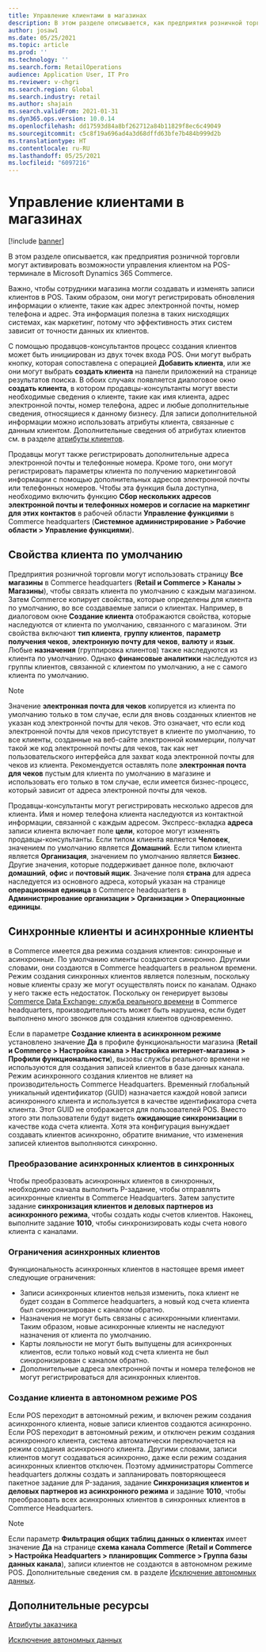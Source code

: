 ```yaml
---
title: Управление клиентами в магазинах
description: В этом разделе описывается, как предприятия розничной торговли могут активировать возможности управления клиентом на POS-терминале в Microsoft Dynamics 365 Commerce.
author: josaw1
ms.date: 05/25/2021
ms.topic: article
ms.prod: ''
ms.technology: ''
ms.search.form: RetailOperations
audience: Application User, IT Pro
ms.reviewer: v-chgri
ms.search.region: Global
ms.search.industry: retail
ms.author: shajain
ms.search.validFrom: 2021-01-31
ms.dyn365.ops.version: 10.0.14
ms.openlocfilehash: dd17593d84a8bf262712a84b11829f8ec6c49049
ms.sourcegitcommit: c5c8f19a696ad4a3d68dffd63bfe7b484b999d2b
ms.translationtype: HT
ms.contentlocale: ru-RU
ms.lasthandoff: 05/25/2021
ms.locfileid: "6097216"
---
```

# <a name="customer-management-in-stores"></a>Управление клиентами в магазинах

[!include [banner](includes/banner.md)]

В этом разделе описывается, как предприятия розничной торговли могут активировать возможности управления клиентом на POS-терминале в Microsoft Dynamics 365 Commerce.

Важно, чтобы сотрудники магазина могли создавать и изменять записи клиентов в POS. Таким образом, они могут регистрировать обновления информации о клиенте, такие как адрес электронной почты, номер телефона и адрес. Эта информация полезна в таких нисходящих системах, как маркетинг, потому что эффективность этих систем зависит от точности данных их клиентов.

С помощью продавцов-консультантов процесс создания клиентов может быть инициирован из двух точек входа POS. Они могут выбрать кнопку, которая сопоставлена с операцией **Добавить клиента**, или же они могут выбрать **создать клиента** на панели приложений на странице результатов поиска. В обоих случаях появляется диалоговое окно **создать клиента**, в котором продавцы-консультанты могут ввести необходимые сведения о клиенте, такие как имя клиента, адрес электронной почты, номер телефона, адрес и любые дополнительные сведения, относящиеся к данному бизнесу. Для записи дополнительной информации можно использовать атрибуты клиента, связанные с данным клиентом. Дополнительные сведения об атрибутах клиентов см. в разделе [атрибуты клиентов](dev-itpro/customer-attributes.md).

Продавцы могут также регистрировать дополнительные адреса электронной почты и телефонные номера. Кроме того, они могут регистрировать параметры клиента по получению маркетинговой информации с помощью дополнительных адресов электронной почты или телефонных номеров. Чтобы эта функция была доступна, необходимо включить функцию **Сбор нескольких адресов электронной почты и телефонных номеров и согласие на маркетинг для этих контактов** в рабочей области **Управление функциями** в Commerce headquarters (**Системное администрирование \> Рабочие области \> Управление функциями**).

## <a name="default-customer-properties"></a>Свойства клиента по умолчанию

Предприятия розничной торговли могут использовать страницу **Все магазины** в Commerce headquarters (**Retail и Commerce \> Каналы \> Магазины**), чтобы связать клиента по умолчанию с каждым магазином. Затем Commerce копирует свойства, которые определены для клиента по умолчанию, во все создаваемые записи о клиентах. Например, в диалоговом окне **Создание клиента** отображаются свойства, которые наследуются от клиента по умолчанию, связанного с магазином. Эти свойства включают **тип клиента**, **группу клиентов**, **параметр получения чеков**, **электронную почту для чеков**, **валюту** и **язык**. Любые **назначения** (группировка клиентов) также наследуются из клиента по умолчанию. Однако **финансовые аналитики** наследуются из группы клиентов, связанной с клиентом по умолчанию, а не с самого клиента по умолчанию.

> [!NOTE]
> Значение **электронная почта для чеков** копируется из клиента по умолчанию только в том случае, если для вновь созданных клиентов не указан код электронной почты для чеков. Это означает, что если код электронной почты для чеков присутствует в клиенте по умолчанию, то все клиенты, созданные на веб-сайте электронной коммерции, получат такой же код электронной почты для чеков, так как нет пользовательского интерфейса для захват кода электронной почты для чеков из клиента. Рекомендуется оставлять поле **электронная почта для чеков** пустым для клиента по умолчанию в магазине и использовать его только в том случае, если имеется бизнес-процесс, который зависит от адреса электронной почты для чеков. 

Продавцы-консультанты могут регистрировать несколько адресов для клиента. Имя и номер телефона клиента наследуются из контактной информации, связанной с каждым адресом. Экспресс-вкладка **адреса** записи клиента включает поле **цели**, которое могут изменять продавцы-консультанты. Если типом клиента является **Человек**, значением по умолчанию является **Домашний**. Если типом клиента является **Организация**, значением по умолчанию является **Бизнес**. Другие значения, которые поддерживает данное поле, включают **домашний**, **офис** и **почтовый ящик**. Значение поля **страна** для адреса наследуется из основного адреса, который указан на странице **операционная единица** в Commerce headquarters в **Администрирование организации \> Организации \> Операционные единицы**.

## <a name="sync-customers-and-async-customers"></a>Синхронные клиенты и асинхронные клиенты

в Commerce имеется два режима создания клиентов: синхронные и асинхронные. По умолчанию клиенты создаются синхронно. Другими словами, они создаются в Commerce headquarters в реальном времени. Режим создания синхронных клиентов является полезным, поскольку новые клиенты сразу же могут осуществлять поиск по каналам. Однако у него также есть недостаток. Поскольку он генерирует вызовы [Commerce Data Exchange: служба реального времени](dev-itpro/define-retail-channel-communications-cdx.md#realtime-service) в Commerce headquarters, производительность может быть нарушена, если будет выполнено много звонков для создания клиентов одновременно.

Если в параметре **Создание клиента в асинхронном режиме** установлено значение **Да** в профиле функциональности магазина (**Retail и Commerce \> Настройка канала \> Настройка интернет-магазина \> Профили функциональности**), вызовы службы реального времени не используются для создания записей клиентов в базе данных канала. Режим асинхронного создания клиентов не влияет на производительность Commerce Headquarters. Временный глобальный уникальный идентификатор (GUID) назначается каждой новой записи асинхронного клиента и используется в качестве идентификатора счета клиента. Этот GUID не отображается для пользователей POS. Вместо этого эти пользователи будут видеть **ожидающие синхронизации** в качестве кода счета клиента. Хотя эта конфигурация вынуждает создавать клиентов асинхронно, обратите внимание, что изменения записей клиентов выполняются синхронно.

### <a name="convert-async-customers-to-sync-customers"></a>Преобразование асинхронных клиентов в синхронных

Чтобы преобразовать асинхронных клиентов в синхронных, необходимо сначала выполнить P-задание, чтобы отправлять асинхронные клиенты в Commerce Headquarters. Затем запустите задание **синхронизация клиентов и деловых партнеров из асинхронного режима**, чтобы создать коды счетов клиентов. Наконец, выполните задание **1010**, чтобы синхронизировать коды счета нового клиента с каналами.

### <a name="async-customer-limitations"></a>Ограничения асинхронных клиентов

Функциональность асинхронных клиентов в настоящее время имеет следующие ограничения:

- Записи асинхронных клиентов нельзя изменить, пока клиент не будет создан в Commerce headquarters, а новый код счета клиента был синхронизирован с каналом обратно.
- Назначения не могут быть связаны с асинхронными клиентами. Таким образом, новые асинхронные клиенты не наследуют назначения от клиента по умолчанию.
- Карты лояльности не могут быть выпущены для асинхронных клиентов, если только новый код счета клиента не был синхронизирован с каналом обратно.
- Дополнительные адреса электронной почты и номера телефонов не могут регистрироваться для асинхронных клиентов.

### <a name="customer-creation-in-pos-offline-mode"></a>Создание клиента в автономном режиме POS

Если POS переходит в автономный режим, и включен режим создания асинхронного клиента, новые записи клиентов создаются асинхронно. Если POS переходит в автономный режим, и отключен режим создания асинхронного клиента, система автоматически переключается на режим создания асинхронного клиента. Другими словами, записи клиентов могут создаваться асинхронно, даже если режим создания асинхронных клиентов отключен. Поэтому администраторы Commerce headquarters должны создать и запланировать повторяющееся пакетное задание для P-задания, задание **Синхронизация клиентов и деловых партнеров из асинхронного режима** и задание **1010**, чтобы преобразовать всех асинхронных клиентов в синхронных клиентов в Commerce Headquarters.

> [!NOTE]
> Если параметр **Фильтрация общих таблиц данных о клиентах** имеет значение **Да** на странице **схема канала Commerce** (**Retail и Commerce \> Настройка Headquarters \> планировщик Commerce \> Группа базы данных канала**), записи клиентов не создаются в автономном режиме POS. Дополнительные сведения см. в разделе [Исключение автономных данных](dev-itpro/implementation-considerations-cdx.md#offline-data-exclusion).

## <a name="additional-resources"></a>Дополнительные ресурсы

[Атрибуты заказчика](dev-itpro/customer-attributes.md)

[Исключение автономных данных](dev-itpro/implementation-considerations-cdx.md#offline-data-exclusion)
